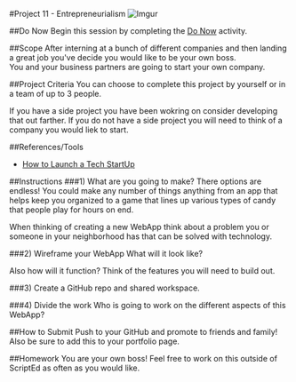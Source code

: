 #Project 11 - Entrepreneurialism
![Imgur](http://i.imgur.com/KHjHAfe.png)

##Do Now 
Begin this session by completing the [Do Now](doNow.md) activity.

##Scope
After interning at a bunch of different companies and then landing a great job you've decide you would like to be your own boss.  
You and your business partners are going to start your own company.

##Project Criteria
You can choose to complete this project by yourself or in a team of up to 3 people.

If you have a side project you have been wokring on consider developing that out farther. If you do not have a side project you will need to think of a company you would liek to start.


##References/Tools
* [How to Launch a Tech StartUp](http://www.businessinsider.com/how-to-launch-a-tech-startup-2014-7)

##Instructions
###1) What are you going to make?
There options are endless! You could make any number of things anything from an app that helps keep you organized to a game that lines up various types of candy that people play for hours on end.

When thinking of creating a new WebApp think about a problem you or someone in your neighborhood has that can be solved with technology.

###2) Wireframe your WebApp
What will it look like?   

Also how will it function? Think of the features you will need to build out.

###3) Create a GitHub repo and shared workspace.

###4) Divide the work
Who is going to work on the different aspects of this WebApp? 

##How to Submit
Push to your GitHub and promote to friends and family! Also be sure to add this to your portfolio page.

##Homework
You are your own boss! Feel free to work on this outside of ScriptEd as often as you would like.
